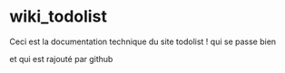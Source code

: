# wiki_todolist
Ceci est la documentation technique du site todolist !
qui se passe bien

et qui est rajouté par github
